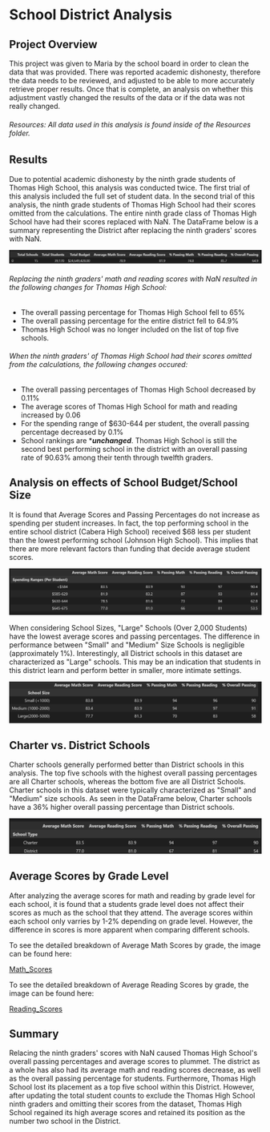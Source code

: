 # School District Analysis

## Project Overview

This project was given to Maria by the school board in order to clean the data that was provided. There was reported academic dishonesty, therefore the data needs to be reviewed, and adjusted to  be able to more accurately retrieve proper results. Once that is complete, an analysis on whether this adjustment vastly changed the results of the data or if the data was not really changed.

###### Resources: All data used in this analysis is found inside of the Resources folder.

## Results

Due to potential academic dishonesty by the ninth grade students of Thomas High School, this analysis was conducted twice. The first trial of this analysis included the full set of student data. In the second trial of this analysis, the ninth grade students of Thomas High School had their scores omitted from the calculations. The entire ninth grade class of Thomas High School have had their scores replaced with NaN. The DataFrame below is a summary representing the District after replacing the ninth graders' scores with NaN. 

![Overview](https://github.com/clondon0792/School_District_Analysis/blob/main/Images_For_ReadMe/overview.PNG)

###### Replacing the ninth graders' math and reading scores with NaN resulted in the following changes for Thomas High School:

* The overall passing percentage for Thomas High School fell to 65%
* The overall passing percentage for the entire district fell to 64.9%
* Thomas High School was no longer included on the list of top five schools.

###### When the ninth graders' of Thomas High School had their scores omitted from the calculations, the following changes occured:

* The overall passing percentages of Thomas High School decreased by 0.11%
* The average scores of Thomas High School for math and reading increased by 0.06
* For the spending range of $630-644 per student, the overall passing percentage decreased by 0.1%
* School rankings are ****unchanged***. Thomas High School is still the second best performing school in the district with an overall passing rate of 90.63% among their tenth through twelfth graders.

## Analysis on effects of School Budget/School Size

It is found that Average Scores and Passing Percentages do not increase as spending per student increases. In fact, the top performing school in the entire school district (Cabera High School) received $68 less per student than the lowest performing school (Johnson High School). This implies that there are more relevant factors than funding that decide average student scores.

![School_Budget](https://github.com/clondon0792/School_District_Analysis/blob/main/Images_For_ReadMe/Spending_range.PNG)

When considering School Sizes, "Large" Schools (Over 2,000 Students) have the lowest average scores and passing percentages. The difference in performance between "Small" and "Medium" Size Schools is negligible (approximately 1%). Interestingly, all District schools in this dataset are characterized as "Large" schools. This may be an indication that students in this district learn and perform better in smaller, more intimate settings.

![School_size](https://github.com/clondon0792/School_District_Analysis/blob/main/Images_For_ReadMe/School_Size_DF.PNG)

## Charter vs. District Schools

Charter schools generally performed better than District schools in this analysis. The top five schools with the highest overall passing percentages are all Charter schools, whereas the bottom five are all District Schools. Charter schools in this dataset were typically characterized as "Small" and "Medium" size schools. As seen in the DataFrame below, Charter schools have a 36% higher overall passing percentage than District schools.

![School_type](https://github.com/clondon0792/School_District_Analysis/blob/main/Images_For_ReadMe/School_Type.PNG)

## Average Scores by Grade Level

After analyzing the average scores for math and reading by grade level for each school, it is found that a students grade level does not affect their scores as much as the school that they attend. The average scores within each school only varries by 1-2% depending on grade level. However, the difference in scores is more apparent when comparing different schools.

To see the detailed breakdown of Average Math Scores by grade, the image can be found here:

[Math_Scores](https://github.com/clondon0792/School_District_Analysis/blob/main/Images_For_ReadMe/math_scores.PNG)

To see the detailed breakdown of Average Reading Scores by grade, the image can be found here:

[Reading_Scores](https://github.com/clondon0792/School_District_Analysis/blob/main/Images_For_ReadMe/Reading_Scores.PNG)


## Summary

Relacing the ninth graders' scores with NaN caused Thomas High School's overall passing percentages and average scores to plummet. The district as a whole has also had its average math and reading scores decrease, as well as the overall passing percentage for students. Furthermore, Thomas High School lost its placement as a top five school within this District. However, after updating the total student counts to exclude the Thomas High School ninth graders and omitting their scores from the dataset, Thomas High School regained its high average scores and retained its position as the number two school in the District. 
